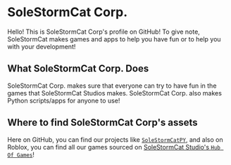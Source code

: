 # SoleStormCat Corp.
Hello! This is SoleStormCat Corp's profile on GitHub! To give note, SoleStormCat makes games and apps to help you have fun or to help you with your development!

## What SoleStormCat Corp. Does
SoleStormCat Corp. makes sure that everyone can try to have fun in the games that SoleStormCat Studios makes. SoleStormCat Corp. also makes Python scripts/apps for anyone to use!

## Where to find SoleStormCat Corp's assets
Here on GitHub, you can find our projects like [`SoleStormCatPY`](https://github.com/solestormcat-corp/SoleStormCatPY), and also on Roblox, you can find all our games sourced on [SoleStormCat Studio's `Hub Of Games`](https://www.roblox.com/games/11626949566/Hub-Of-Games)!

<!---
solestormcat-corp/solestormcat-corp is a ✨ special ✨ repository because its `README.md` (this file) appears on your GitHub profile.
You can click the Preview link to take a look at your changes.
--->
